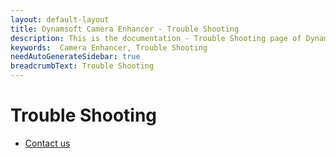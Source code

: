 ```yaml
---
layout: default-layout
title: Dynamsoft Camera Enhancer - Trouble Shooting 
description: This is the documentation - Trouble Shooting page of Dynamsoft Camera Enhancer.
keywords:  Camera Enhancer, Trouble Shooting 
needAutoGenerateSidebar: true
breadcrumbText: Trouble Shooting
---
```


# Trouble Shooting

- [Contact us]({{site.contact-us}})